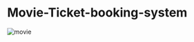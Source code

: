 # Movie-Ticket-booking-system


![movie](https://github.com/Gowtham809/Movie-Ticket-booking-system/assets/96772653/14738d20-9613-4e09-bdc1-30804b08bf40)



